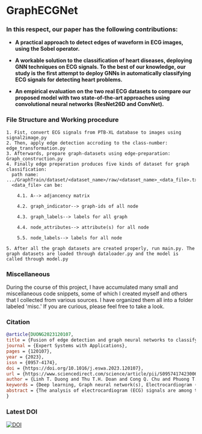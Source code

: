 # GraphECGNet

### **In this respect, our paper has the following contributions:**

- **A practical approach to detect edges of waveform in ECG images, using the Sobel operator.**

- **A workable solution to the classification of heart diseases, deploying GNN techniques on ECG signals. To the best of our knowledge, our study is the first attempt to deploy GNNs in automatically classifying ECG signals for detecting heart problems.**

- **An empirical evaluation on the two real ECG datasets to compare our proposed model with two state-of-the-art approaches using convolutional neural networks (ResNet26D and ConvNet).**


### File Structure and Working procedure
```
1. Fist, convert ECG signals from PTB-XL database to images using signal2image.py
2. Then, apply edge detection accroding to the class-number: edge_transformation.py
3. Afterwards, prepare graph-datasets using edge-preparation: Graph_construction.py
4. Finally edge preperation produces five kinds of dataset for graph classification:
  path name: .../GraphTrain/dataset/<dataset_name>/raw/<dataset_name>_<data_file>.txt. 
  <data_file> can be:
    
    4.1. A--> adjancency matrix 
    
    4.2. graph_indicator--> graph-ids of all node 
    
    4.3. graph_labels--> labels for all graph 
    
    4.4. node_attributes--> attribute(s) for all node 
    
    5.5. node_labels--> labels for all node
    
5. After all the graph datasets are created properly, run main.py. The graph datasets are loaded through dataloader.py and the model is called through model.py
```
### Miscellaneous 
During the course of this project, I have accumulated many small and miscellaneous code snippets, some of which I created myself and others that I collected from various sources. I have organized them all into a folder labeled 'misc.' If you are curious, please feel free to take a look.
### Citation

```bibtex
@article{DUONG2023120107,
title = {Fusion of edge detection and graph neural networks to classifying electrocardiogram signals},
journal = {Expert Systems with Applications},
pages = {120107},
year = {2023},
issn = {0957-4174},
doi = {https://doi.org/10.1016/j.eswa.2023.120107},
url = {https://www.sciencedirect.com/science/article/pii/S0957417423006097},
author = {Linh T. Duong and Thu T.H. Doan and Cong Q. Chu and Phuong T. Nguyen},
keywords = {Deep learning, Graph neural network(s), Electrocardiogram (ECG/EKG), Bio-signalling, Healthcare},
abstract = {The analysis of electrocardiogram (ECG) signals are among the key factors in the diagnosis of cardiovascular diseases (CVDs). However, automatic processing of ECG in clinical practice is still restrained by the accuracy of existing algorithms. Deep learning methods have recently achieved striking success in a variety of task including predictive healthcare. Graph neural networks are a class of machine learning algorithms which can learn by directly extracting important information from graph-structured data, and perform prediction on unknown data. Such algorithms are suitable for mining complex graph data, deducing useful predictions. In this work, we present a Graph Neural Network (GNN) model trained in two datasets with more than 107,000 single-lead signal images extracted from laboratories of Boston’s Beth Israel Hospital and of the Massachusetts Institute of Technology (MITBIH), and 1.5 million labelled exams analyzed by the Physikalisch-Technische Bundesanstalt (PTB). Our proposed GNN achieves promising performance, i.e., the results show that ECG classification based on GNNs using either single-lead or 12-lead setup is closer to the human-level in standard clinical practice. By several testing instances, the proposed approach obtains an accuracy of 1.0, thereby outperforming various state-of-the-art baselines by both databases with respect to effectiveness and timing efficiency. We anticipate that the approach can be deployed as a non-invasive pre-screening tool to assist doctors in real-time monitoring and performing their diagnosis activities.}
}
```
### Latest DOI

[![DOI](https://zenodo.org/badge/168799526.svg)](https://doi.org/10.1016/j.eswa.2023.120107)
